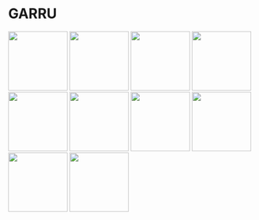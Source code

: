 # GARRU

<p float="left">
  <img src="https://user-images.githubusercontent.com/56247982/194707727-000d4d8b-edc1-4100-9ff9-2fece82f62d0.jpg" width="120" />
  <img src="https://user-images.githubusercontent.com/56247982/194707740-dcd40baf-567a-4379-8625-189c847f636d.jpg" width="120" /> 
  <img src="https://user-images.githubusercontent.com/56247982/194707749-99dab192-be74-4f96-b4f6-3ed4bf389ef4.jpg" width="120" />
  <img src="https://user-images.githubusercontent.com/56247982/194707752-244c8b6c-be03-49f7-b2f3-93612799f746.jpg" width="120" />
  <img src="https://user-images.githubusercontent.com/56247982/194707755-12f2cd2f-e2ea-4af8-ab30-b325f2919451.jpg" width="120" />
  <img src="https://user-images.githubusercontent.com/56247982/194707757-3d213ad3-2086-4d2f-a3c2-0bbe4f9a6541.jpg" width="120" />
  <img src="https://user-images.githubusercontent.com/56247982/194707758-87780f8d-af2d-4a4a-a020-fd448f3d208a.jpg" width="120" />
  <img src="https://user-images.githubusercontent.com/56247982/194707761-6130311c-13c4-484c-9e65-5223a2e2cd30.jpg" width="120" />
  <img src="https://user-images.githubusercontent.com/56247982/194707763-0ee8a782-ddb0-4ab8-9276-7d8d4028dadb.jpg" width="120" />
  <img src="https://user-images.githubusercontent.com/56247982/194707765-4a22ed75-9737-419f-a1b2-4a8958e019ad.jpg" width="120" />
</p>

